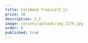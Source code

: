 ```yaml
---
title: CaliWeed TropicalZ 🦜☀️
price: 30
description: 2,5
image: /assets/uploads/img_2179.jpg
order: 0
published: true
---
```

